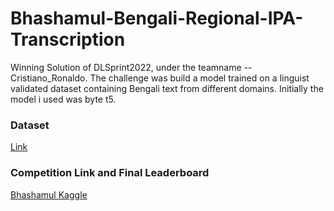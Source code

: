 # Bhashamul-Bengali-Regional-IPA-Transcription

Winning Solution of DLSprint2022, under the teamname -- Cristiano_Ronaldo. The challenge was build a model trained on a linguist validated dataset containing Bengali text from different
domains. Initially the model i used was byte t5.

### Dataset
[Link](https://www.kaggle.com/competitions/regipa/data)

### Competition Link and Final Leaderboard
[Bhashamul Kaggle](https://www.kaggle.com/competitions/regipa/leaderboard)


